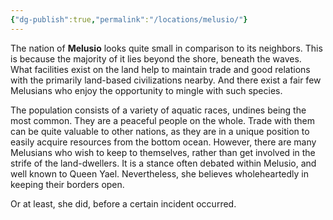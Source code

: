 ```yaml
---
{"dg-publish":true,"permalink":"/locations/melusio/"}
---
```


The nation of **Melusio** looks quite small in comparison to its neighbors. This is because the majority of it lies beyond the shore, beneath the waves. What facilities exist on the land help to maintain trade and good relations with the primarily land-based civilizations nearby. And there exist a fair few Melusians who enjoy the opportunity to mingle with such species.

The population consists of a variety of aquatic races, undines being the most common. They are a peaceful people on the whole. Trade with them can be quite valuable to other nations, as they are in a unique position to easily acquire resources from the bottom ocean. However, there are many Melusians who wish to keep to themselves, rather than get involved in the strife of the land-dwellers. It is a stance often debated within Melusio, and well known to Queen Yael. Nevertheless, she believes wholeheartedly in keeping their borders open.

Or at least, she did, before a certain incident occurred.